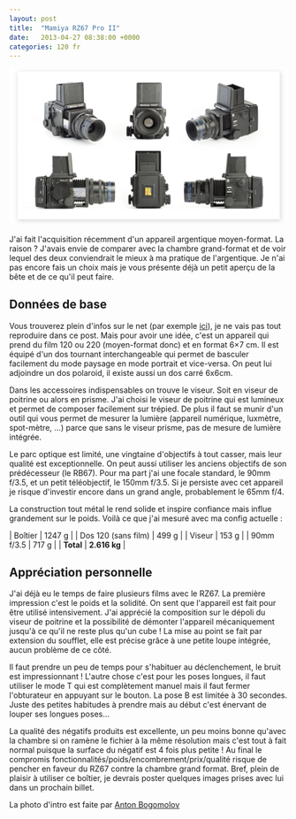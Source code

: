 ```yaml
---
layout: post
title:  "Mamiya RZ67 Pro II"
date:   2013-04-27 08:38:00 +0000
categories: 120 fr
---
```

![Mamiya RZ67 Pro II](/images/rz67.jpg)

J'ai fait l'acquisition récemment d'un appareil argentique moyen-format. La raison ? J'avais envie de comparer avec la chambre grand-format et de voir lequel des deux conviendrait le mieux à ma pratique de l'argentique. Je n'ai pas encore fais un choix mais je vous présente déjà un petit aperçu de la bête et de ce qu'il peut faire.

## Données de base
Vous trouverez plein d'infos sur le net (par exemple [ici](https://en.wikipedia.org/wiki/RZ67)), je ne vais pas tout reproduire dans ce post. Mais pour avoir une idée, c'est un appareil qui prend du film 120 ou 220 (moyen-format donc) et en format 6×7 cm. Il est équipé d'un dos tournant interchangeable qui permet de basculer facilement du mode paysage en mode portrait et vice-versa. On peut lui adjoindre un dos polaroid, il existe aussi un dos carré 6x6cm.

Dans les accessoires indispensables on trouve le viseur. Soit en viseur de poitrine ou alors en prisme. J'ai choisi le viseur de poitrine qui est lumineux et permet de composer facilement sur trépied. De plus il faut se munir d'un outil qui vous permet de mesurer la lumière (appareil numérique, luxmètre, spot-mètre, …) parce que sans le viseur prisme, pas de mesure de lumière intégrée.

Le parc optique est limité, une vingtaine d'objectifs à tout casser, mais leur qualité est exceptionnelle. On peut aussi utiliser les anciens objectifs de son prédécesseur (le RB67). Pour ma part j'ai une focale standard, le 90mm f/3.5, et un petit téléobjectif, le 150mm f/3.5. Si je persiste avec cet appareil je risque d'investir encore dans un grand angle, probablement le 65mm f/4.

La construction tout métal le rend solide et inspire confiance mais influe grandement sur le poids. Voilà ce que j'ai mesuré avec ma config actuelle :

| Boîtier | 1247 g |
| Dos 120 (sans film) | 499 g |
| Viseur | 153 g |
| 90mm f/3.5 | 717 g |
| **Total** | **2.616 kg** |

## Appréciation personnelle
J'ai déjà eu le temps de faire plusieurs films avec le RZ67. La première impression c'est le poids et la solidité. On sent que l'appareil est fait pour être utilisé intensivement. J'ai apprécié la composition sur le dépoli du viseur de poitrine et la possibilité de démonter l'appareil mécaniquement jusqu'à ce qu'il ne reste plus qu'un cube ! La mise au point se fait par extension du soufflet, elle est précise grâce à une petite loupe intégrée, aucun problème de ce côté.

Il faut prendre un peu de temps pour s'habituer au déclenchement, le bruit est impressionnant ! L'autre chose c'est pour les poses longues, il faut utiliser le mode T qui est complètement manuel mais il faut fermer l'obturateur en appuyant sur le bouton. La pose B est limitée à 30 secondes. Juste des petites habitudes à prendre mais au début c'est énervant de louper ses longues poses…

La qualité des négatifs produits est excellente, un peu moins bonne qu'avec la chambre si on ramène le fichier à la même résolution mais c'est tout à fait normal puisque la surface du négatif est 4 fois plus petite ! Au final le compromis fonctionnalités/poids/encombrement/prix/qualité risque de pencher en faveur du RZ67 contre la chambre grand format. Bref, plein de plaisir à utiliser ce boîtier, je devrais poster quelques images prises avec lui dans un prochain billet.

La photo d'intro est faite par [Anton Bogomolov](https://www.flickr.com/photos/76801449@N00/3291473919/)

